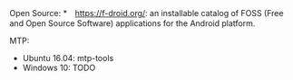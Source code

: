 Open Source:
 *　https://f-droid.org/: an installable catalog of FOSS (Free and Open Source Software) applications for the Android platform.

MTP:
* Ubuntu 16.04: mtp-tools
* Windows 10: TODO